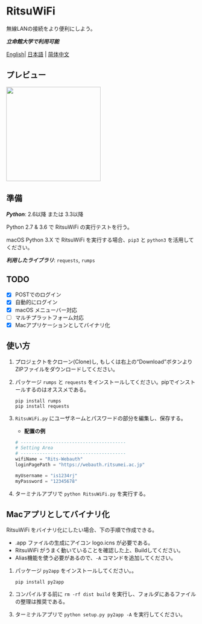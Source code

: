# RitsuWiFi
無線LANの接続をより便利にしよう。

***立命館大学で利用可能***

[English](https://github.com/fang2hou/RitsuWifi/blob/master/ReadMe.md)| [日本語](https://github.com/fang2hou/RitsuWifi/blob/master/ReadMe.ja_JP.md) | [简体中文](https://github.com/fang2hou/RitsuWifi/blob/master/ReadMe.zh_CN.md)

## プレビュー
<img src="https://cdn.rawgit.com/fang2hou/RitsuWiFi/master/ExampleImages/Main.png" width="250px"/>

## 準備
___Python___: 2.6以降 または 3.3以降

Python 2.7 & 3.6 で RitsuWiFi の実行テストを行う。

macOS Python 3.X で RitsuWiFi を実行する場合、```pip3``` と ```python3``` を活用してください。

___利用したライブラリ___: ```requests```, ```rumps```
## TODO
- [x] POSTでのログイン
- [x] 自動的にログイン
- [x] macOS メニューバー対応
- [ ] マルチプラットフォーム対応
- [x] Macアプリケーションとしてバイナリ化

## 使い方
1. プロジェクトをクローン(Clone)し, もしくは右上の“Download”ボタンよりZIPファイルをダウンロードしてください。
2. パッケージ ```rumps``` と ```requests``` をインストールしてください。pipでインストールするのはオススメである。

    ```shell
    pip install rumps
    pip install requests
    ```

3. ```RitsuWiFi.py``` にユーザネームとパスワードの部分を編集し、保存する。
    - __配置の例__
    
    ```python
    # ---------------------------------------
    # Setting Area
    # ---------------------------------------
    wifiName = "Rits-Webauth"
    loginPagePath = "https://webauth.ritsumei.ac.jp"

    myUsername = "is1234rj"
    myPassword = "12345678"
    ```
4. ターミナルアプリで ```python RitsuWiFi.py``` を実行する。

## Macアプリとしてバイナリ化
RitsuWiFi をバイナリ化にしたい場合、下の手順で作成できる。

- .app ファイルの生成にアイコン logo.icns が必要である。
- RitsuWiFi がうまく動いていることを確認した上、Buildしてください。
- Alias機能を使う必要があるので、```-A``` コマンドを追加してください。

1. パッケージ ```py2app``` をインストールしてください。。

    ```shell
    pip install py2app
    ```
2. コンパイルする前に ```rm -rf dist build``` を実行し、フォルダにあるファイルの整理は推奨である。
3. ターミナルアプリで ```python setup.py py2app -A``` を実行してください。